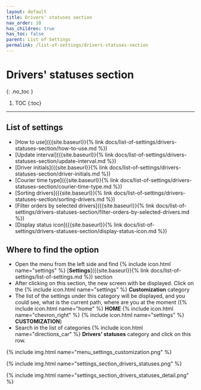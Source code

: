 ```yaml
---
layout: default
title: Drivers' statuses section
nav_order: 10
has_children: true
has_toc: false
parent: List of Settings
permalink: /list-of-settings/drivers-statuses-section
---
```


# Drivers' statuses section
{: .no_toc }

1. TOC
{:toc}

---

## List of settings
- [How to use]({{site.baseurl}}{% link docs/list-of-settings/drivers-statuses-section/how-to-use.md %})
- [Update interval]({{site.baseurl}}{% link docs/list-of-settings/drivers-statuses-section/update-interval.md %})
- [Driver initials]({{site.baseurl}}{% link docs/list-of-settings/drivers-statuses-section/driver-initials.md %})
- [Courier time type]({{site.baseurl}}{% link docs/list-of-settings/drivers-statuses-section/courier-time-type.md %})
- [Sorting drivers]({{site.baseurl}}{% link docs/list-of-settings/drivers-statuses-section/sorting-drivers.md %})
- [Filter orders by selected drivers]({{site.baseurl}}{% link docs/list-of-settings/drivers-statuses-section/filter-orders-by-selected-drivers.md %})
- [Display status icon]({{site.baseurl}}{% link docs/list-of-settings/drivers-statuses-section/display-status-icon.md %})

## Where to find the option
- Open the menu from the left side and find {% include icon.html name="settings" %} [**Settings**]({{site.baseurl}}{% link docs/list-of-settings/list-of-settings.md %}) section
- After clicking on this section, the new screen with be displayed. Click on the {% include icon.html name="settings" %} **Customization** category
- The list of the settings under this category will be displayed, and you could see, what is the current path, where are you at the moment ({% include icon.html name="home" %} **HOME** {% include icon.html name="chevron_right" %} {% include icon.html name="settings" %} **CUSTOMIZATION**)
- Search in the list of categories {% include icon.html name="directions_car" %} **Drivers' statuses** category and click on this row.

{% include img.html name="menu_settings_customization.png" %}

{% include img.html name="settings_section_drivers_statuses.png" %}

{% include img.html name="settings_section_drivers_statuses_detail.png" %}